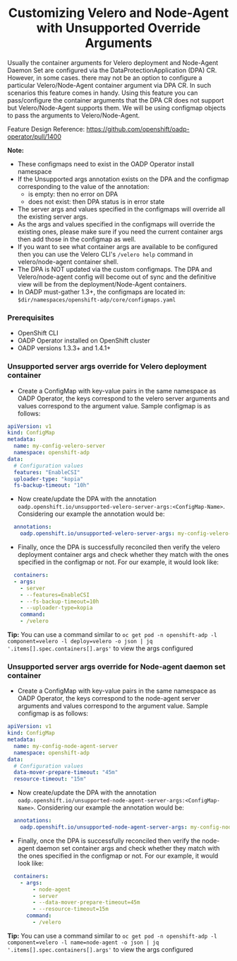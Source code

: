 <h1 align="center">Customizing Velero and Node-Agent with Unsupported Override Arguments</h1>

Usually the container arguments for Velero deployment and Node-Agent Daemon Set are configured via the DataProtectionApplication (DPA) CR. However, in some cases. there may not be an option to configure a particular Velero/Node-Agent 
container argument via DPA CR. In such scenarios this feature comes in handy. Using this feature you can pass/configure the container arguments that the DPA CR does not support but Velero/Node-Agent supports them. We will be using configmap objects
to pass the arguments to Velero/Node-Agent. 

Feature Design Reference: https://github.com/openshift/oadp-operator/pull/1400


**Note:**
- These configmaps need to exist in the OADP Operator install namespace
- If the Unsupported args annotation exists on the DPA and the configmap corresponding to the value of the annotation:
  - is empty: then no error on DPA
  - does not exist: then DPA status is in error state
- The server args and values specified in the configmaps will override all the existing server args.
- As the args and values specified in the configmaps will override the existing ones, please make sure if you need the current container args then add those in the configmap as well.
- If you want to see what container args are available to be configured then you can use the Velero CLI's `/velero help` command in velero/node-agent container shell.
- The DPA is NOT updated via the custom configmaps. The DPA and Velero/node-agent config will become out of sync and the definitive view will be from the deployment/Node-Agent containers.
- In OADP must-gather 1.3+, the configmaps are located in: `$dir/namespaces/openshift-adp/core/configmaps.yaml`

### Prerequisites
- OpenShift CLI
- OADP Operator installed on OpenShift cluster
- OADP versions 1.3.3+ and 1.4.1+


### Unsupported server args override for Velero deployment container

- Create a ConfigMap with key-value pairs in the same namespace as OADP Operator, the keys correspond to the velero server arguments and values correspond to the argument value. Sample configmap is as follows:
```yaml
apiVersion: v1
kind: ConfigMap
metadata:
  name: my-config-velero-server
  namespace: openshift-adp
data:
  # Configuration values
  features: "EnableCSI"
  uploader-type: "kopia"
  fs-backup-timeout: "10h"
```
- Now create/update the DPA with the annotation `oadp.openshift.io/unsupported-velero-server-args:<ConfigMap-Name>`. Considering our example the annotation would be:
```yaml
  annotations:
    oadp.openshift.io/unsupported-velero-server-args: my-config-velero-server
```
- Finally, once the DPA is successfully reconciled then verify the velero deployment container args and check whether they match with the ones specified in the configmap or not. For our example, it would look like:
```yaml
  containers:
  - args:
    - server
    - --features=EnableCSI
    - --fs-backup-timeout=10h
    - --uploader-type=kopia
    command:
    - /velero
```
**Tip:** You can use a command similar to `oc get pod -n openshift-adp -l component=velero -l deploy=velero -o json | jq '.items[].spec.containers[].args'` to view the args configured

### Unsupported server args override for Node-agent daemon set container

- Create a ConfigMap with key-value pairs in the same namespace as OADP Operator, the keys correspond to the node-agent server arguments and values correspond to the argument value. Sample configmap is as follows:
```yaml
apiVersion: v1
kind: ConfigMap
metadata:
  name: my-config-node-agent-server
  namespace: openshift-adp
data:
  # Configuration values
  data-mover-prepare-timeout: "45m"
  resource-timeout: "15m"
```
- Now create/update the DPA with the annotation `oadp.openshift.io/unsupported-node-agent-server-args:<ConfigMap-Name>`. Considering our example the annotation would be:
```yaml
  annotations:
    oadp.openshift.io/unsupported-node-agent-server-args: my-config-node-agent-server
```
- Finally, once the DPA is successfully reconciled then verify the node-agent daemon set container args and check whether they match with the ones specified in the configmap or not. For our example, it would look like:
```yaml
  containers:
    - args:
        - node-agent
        - server
        - --data-mover-prepare-timeout=45m
        - --resource-timeout=15m
      command:
        - /velero
```
**Tip:** You can use a command similar to `oc get pod -n openshift-adp -l component=velero -l name=node-agent -o json | jq '.items[].spec.containers[].args'` to view the args configured